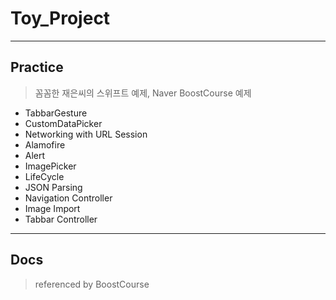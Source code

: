 # Toy_Project

------

## Practice

> 꼼꼼한 재은씨의 스위프트 예제,  Naver BoostCourse 예제

- TabbarGesture
- CustomDataPicker
- Networking with URL Session
- Alamofire
- Alert
- ImagePicker
- LifeCycle
- JSON Parsing
- Navigation Controller
- Image Import
- Tabbar Controller

---

## Docs

> referenced by BoostCourse

